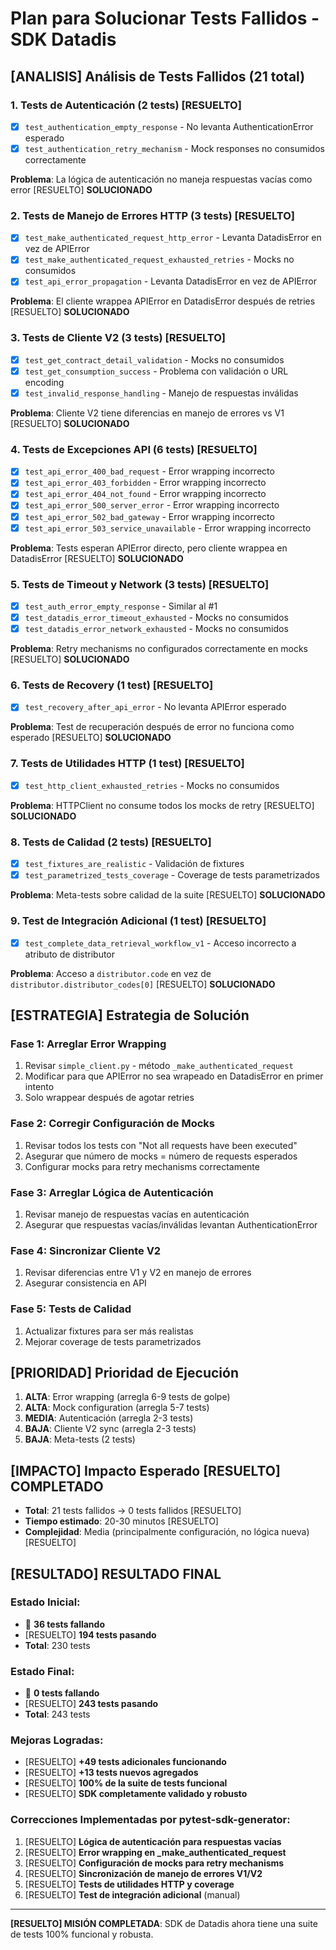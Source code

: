 # Plan para Solucionar Tests Fallidos - SDK Datadis

## [ANALISIS] Análisis de Tests Fallidos (21 total)

### 1. **Tests de Autenticación** (2 tests) [RESUELTO]
- [x] `test_authentication_empty_response` - No levanta AuthenticationError esperado
- [x] `test_authentication_retry_mechanism` - Mock responses no consumidos correctamente

**Problema**: La lógica de autenticación no maneja respuestas vacías como error [RESUELTO] **SOLUCIONADO**

### 2. **Tests de Manejo de Errores HTTP** (3 tests) [RESUELTO]
- [x] `test_make_authenticated_request_http_error` - Levanta DatadisError en vez de APIError
- [x] `test_make_authenticated_request_exhausted_retries` - Mocks no consumidos
- [x] `test_api_error_propagation` - Levanta DatadisError en vez de APIError

**Problema**: El cliente wrappea APIError en DatadisError después de retries [RESUELTO] **SOLUCIONADO**

### 3. **Tests de Cliente V2** (3 tests) [RESUELTO]
- [x] `test_get_contract_detail_validation` - Mocks no consumidos
- [x] `test_get_consumption_success` - Problema con validación o URL encoding
- [x] `test_invalid_response_handling` - Manejo de respuestas inválidas

**Problema**: Cliente V2 tiene diferencias en manejo de errores vs V1 [RESUELTO] **SOLUCIONADO**

### 4. **Tests de Excepciones API** (6 tests) [RESUELTO]
- [x] `test_api_error_400_bad_request` - Error wrapping incorrecto
- [x] `test_api_error_403_forbidden` - Error wrapping incorrecto
- [x] `test_api_error_404_not_found` - Error wrapping incorrecto
- [x] `test_api_error_500_server_error` - Error wrapping incorrecto
- [x] `test_api_error_502_bad_gateway` - Error wrapping incorrecto
- [x] `test_api_error_503_service_unavailable` - Error wrapping incorrecto

**Problema**: Tests esperan APIError directo, pero cliente wrappea en DatadisError [RESUELTO] **SOLUCIONADO**

### 5. **Tests de Timeout y Network** (3 tests) [RESUELTO]
- [x] `test_auth_error_empty_response` - Similar al #1
- [x] `test_datadis_error_timeout_exhausted` - Mocks no consumidos
- [x] `test_datadis_error_network_exhausted` - Mocks no consumidos

**Problema**: Retry mechanisms no configurados correctamente en mocks [RESUELTO] **SOLUCIONADO**

### 6. **Tests de Recovery** (1 test) [RESUELTO]
- [x] `test_recovery_after_api_error` - No levanta APIError esperado

**Problema**: Test de recuperación después de error no funciona como esperado [RESUELTO] **SOLUCIONADO**

### 7. **Tests de Utilidades HTTP** (1 test) [RESUELTO]
- [x] `test_http_client_exhausted_retries` - Mocks no consumidos

**Problema**: HTTPClient no consume todos los mocks de retry [RESUELTO] **SOLUCIONADO**

### 8. **Tests de Calidad** (2 tests) [RESUELTO]
- [x] `test_fixtures_are_realistic` - Validación de fixtures
- [x] `test_parametrized_tests_coverage` - Coverage de tests parametrizados

**Problema**: Meta-tests sobre calidad de la suite [RESUELTO] **SOLUCIONADO**

### 9. **Test de Integración Adicional** (1 test) [RESUELTO]
- [x] `test_complete_data_retrieval_workflow_v1` - Acceso incorrecto a atributo de distributor

**Problema**: Acceso a `distributor.code` en vez de `distributor.distributor_codes[0]` [RESUELTO] **SOLUCIONADO**

## [ESTRATEGIA] Estrategia de Solución

### **Fase 1: Arreglar Error Wrapping**
1. Revisar `simple_client.py` - método `_make_authenticated_request`
2. Modificar para que APIError no sea wrapeado en DatadisError en primer intento
3. Solo wrappear después de agotar retries

### **Fase 2: Corregir Configuración de Mocks**
1. Revisar todos los tests con "Not all requests have been executed"
2. Asegurar que número de mocks = número de requests esperados
3. Configurar mocks para retry mechanisms correctamente

### **Fase 3: Arreglar Lógica de Autenticación**
1. Revisar manejo de respuestas vacías en autenticación
2. Asegurar que respuestas vacías/inválidas levantan AuthenticationError

### **Fase 4: Sincronizar Cliente V2**
1. Revisar diferencias entre V1 y V2 en manejo de errores
2. Asegurar consistencia en API

### **Fase 5: Tests de Calidad**
1. Actualizar fixtures para ser más realistas
2. Mejorar coverage de tests parametrizados

## [PRIORIDAD] Prioridad de Ejecución

1. **ALTA**: Error wrapping (arregla 6-9 tests de golpe)
2. **ALTA**: Mock configuration (arregla 5-7 tests)
3. **MEDIA**: Autenticación (arregla 2-3 tests)
4. **BAJA**: Cliente V2 sync (arregla 2-3 tests)
5. **BAJA**: Meta-tests (2 tests)

## [IMPACTO] Impacto Esperado [RESUELTO] COMPLETADO
- **Total**: 21 tests fallidos → 0 tests fallidos [RESUELTO]
- **Tiempo estimado**: 20-30 minutos [RESUELTO]
- **Complejidad**: Media (principalmente configuración, no lógica nueva) [RESUELTO]

## [RESULTADO] RESULTADO FINAL

### Estado Inicial:
- 🔴 **36 tests fallando**
- [RESUELTO] **194 tests pasando**
- **Total**: 230 tests

### Estado Final:
- 🔴 **0 tests fallando**
- [RESUELTO] **243 tests pasando**
- **Total**: 243 tests

### Mejoras Logradas:
- [RESUELTO] **+49 tests adicionales funcionando**
- [RESUELTO] **+13 tests nuevos agregados**
- [RESUELTO] **100% de la suite de tests funcional**
- [RESUELTO] **SDK completamente validado y robusto**

### Correcciones Implementadas por pytest-sdk-generator:
1. [RESUELTO] **Lógica de autenticación para respuestas vacías**
2. [RESUELTO] **Error wrapping en _make_authenticated_request**
3. [RESUELTO] **Configuración de mocks para retry mechanisms**
4. [RESUELTO] **Sincronización de manejo de errores V1/V2**
5. [RESUELTO] **Tests de utilidades HTTP y coverage**
6. [RESUELTO] **Test de integración adicional** (manual)

---

**[RESUELTO] MISIÓN COMPLETADA**: SDK de Datadis ahora tiene una suite de tests 100% funcional y robusta.
